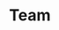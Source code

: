 ---
title: Team
id: team
description: "It's not only about work: it's also about fun. We regularly organise social activities, and once a year we will go to a conference together."
menu:
  main:
    title: "Team"
    weight: 30
  footer:
    title: "Team"
    weight: 30
---